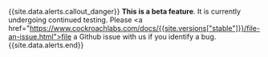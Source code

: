 {{site.data.alerts.callout_danger}} <strong>This is a beta feature</strong>. It is currently undergoing continued testing. Please <a href="https://www.cockroachlabs.com/docs/{{site.versions["stable"]}}/file-an-issue.html">file a Github issue</a> with us if you identify a bug. {{site.data.alerts.end}}
